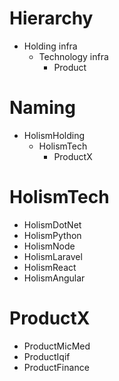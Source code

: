 # Hierarchy

- Holding infra
    - Technology infra
        - Product

# Naming
- HolismHolding
    - HolismTech
        - ProductX

# HolismTech
- HolismDotNet
- HolismPython
- HolismNode
- HolismLaravel
- HolismReact
- HolismAngular

# ProductX
- ProductMicMed
- ProductIqif
- ProductFinance